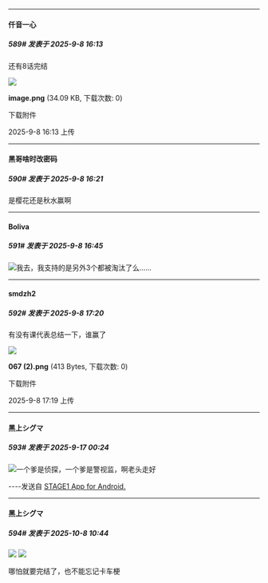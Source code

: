 ﻿
*****

####  仟音一心  
##### 589#       发表于 2025-9-8 16:13

还有8话完结

<img src="https://img.stage1st.com/forum/202509/08/161339gze62uvqvhr6azhf.png" referrerpolicy="no-referrer">

<strong>image.png</strong> (34.09 KB, 下载次数: 0)

下载附件

2025-9-8 16:13 上传


*****

####  黑哥啥时改密码  
##### 590#       发表于 2025-9-8 16:21

是樱花还是秋水赢啊


*****

####  Boliva  
##### 591#       发表于 2025-9-8 16:45

<img src="https://static.stage1st.com/image/smiley/face2017/001.png" referrerpolicy="no-referrer">我去，我支持的是另外3个都被淘汰了么……


*****

####  smdzh2  
##### 592#       发表于 2025-9-8 17:20

有没有课代表总结一下，谁赢了

<img src="https://img.stage1st.com/forum/202509/08/181958qb403al4qkvqza5t.png" referrerpolicy="no-referrer">

<strong>067 (2).png</strong> (413 Bytes, 下载次数: 0)

下载附件

2025-9-8 17:19 上传

*****

####  黑上シグマ  
##### 593#       发表于 2025-9-17 00:24

<img src="https://static.stage1st.com/image/smiley/face2017/067.png" referrerpolicy="no-referrer">一个爹是侦探，一个爹是警视监，啊老头走好

----发送自 [STAGE1 App for Android.](http://stage1.5j4m.com/?1.47)

*****

####  黑上シグマ  
##### 594#       发表于 2025-10-8 10:44

<img src="https://p.sda1.dev/27/348e12942b14f82f4c5a6e9f6833caf0/IMG_0511.jpg" referrerpolicy="no-referrer">
<img src="https://p.sda1.dev/27/8d9229386e482a429fe301c331b84189/IMG_0512.jpg" referrerpolicy="no-referrer">

哪怕就要完结了，也不能忘记卡车梗

